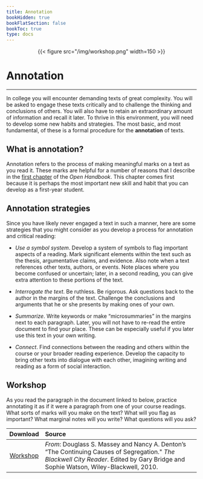 ```yaml
---
title: Annotation
bookHidden: true
bookFlatSection: false
bookToc: true
type: docs
---
```


<div style="text-align:center">{{< figure src="/img/workshop.png" width=150 >}}</div>

# Annotation

---

In college you will encounter demanding texts of great complexity. You will be asked to engage these texts critically and to challenge the thinking and conclusions of others. You will also have to retain an extraordinary amount of information and recall it later. To thrive in this environment, you will need to develop some new habits and strategies. The most basic, and most fundamental, of these is a formal procedure for the **annotation** of texts.

## What is annotation?

Annotation refers to the process of making meaningful marks on a text as you read it. These marks are helpful for a number of reasons that I describe in the [first chapter](http://localhost:1313/resources/open-handbook/chapter-1/) of the *Open Handbook*. This chapter comes first because it is perhaps the most important new skill and habit that you can develop as a first-year student. 

## Annotation strategies

Since you have likely never engaged a text in such a manner, here are some strategies that you might consider as you develop a process for annotation and critical reading:

- *Use a symbol system*. Develop a system of symbols to flag important aspects of a reading. Mark significant elements within the text such as the thesis, argumentative claims, and evidence. Also note when a text references other texts, authors, or events. Note places where you become confused or uncertain; later, in a second reading, you can give extra attention to these portions of the text.

- *Interrogate the text*. Be ruthless. Be rigorous. Ask questions back to the author in the margins of the text. Challenge the conclusions and arguments that he or she presents by making ones of your own.

- *Summarize*. Write keywords or make “microsummaries” in the margins next to each paragraph. Later, you will not have to re-read the entire document to find your place. These can be especially useful if you later use this text in your own writing.

- *Connect*. Find connections between the reading and others within the course or your broader reading experience. Develop the capacity to bring other texts into dialogue with each other, imagining writing and reading as a form of social interaction.

## Workshop

As you read the paragraph in the document linked to below, practice annotating it as if it were a paragraph from one of your course readings. What sorts of marks will you make on the text? What will you flag as important? What marginal notes will you write? What questions will you ask? 

| Download       | Source         
| :-------------: |:-------------
|<i class="fa fa-download "></i> [Workshop](/docs/Annotation-Exercise.docx)    | *From*: Douglass S. Massey and Nancy A. Denton’s “The Continuing Causes of Segregation." *The Blackwell City Reader*. Edited by Gary Bridge and Sophie Watson, Wiley-Blackwell, 2010.  

